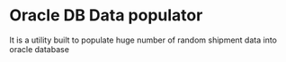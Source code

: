 # Oracle DB Data populator

It is a utility built to populate huge number of random shipment data into oracle database
